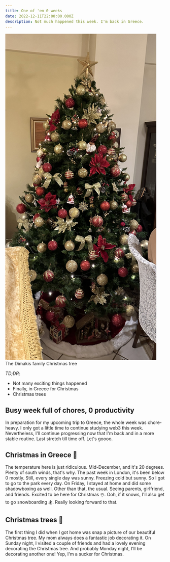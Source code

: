 ```yaml
---
title: One of 'em 0 weeks
date: 2022-12-11T22:00:00.000Z
description: Not much happened this week. I'm back in Greece.
---
```

![My christmas tree](tree.jpg)
<span class="caption">The Dimakis family Christmas tree</span>

_TD;DR;_

* Not many exciting things happened
* Finally, in Greece for Christmas
* Christmas trees

## Busy week full of chores, 0 productivity

In preparation for my upcoming trip to Greece, the whole week was chore-heavy. I only got a little time to continue studying web3 this week. Nevertheless, I'll continue progressing now that I'm back and in a more stable routine. Last stretch till time off. Let's goooo.

## Christmas in Greece 🎅

The temperature here is just ridiculous. Mid-December, and it's 20 degrees. Plenty of south winds, that's why. The past week in London, it's been below 0 mostly. Still, every single day was sunny. Freezing cold but sunny. So I got to go to the park every day. On Friday, I stayed at home and did some shadowboxing as well. Other than that, the usual. Seeing parents, girlfriend, and friends. Excited to be here for Christmas ☃️. Ooh, if it snows, I'll also get to go snowboarding 🏂. Really looking forward to that.

## Christmas trees 🎄

The first thing I did when I got home was snap a picture of our beautiful Christmas tree. My mom always does a fantastic job decorating it. On Sunday night, I visited a couple of friends and had a lovely evening decorating the Christmas tree. And probably Monday night, I'll be decorating another one! Yep, I'm a sucker for Christmas.
